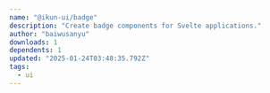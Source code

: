 ```yaml
---
name: "@ikun-ui/badge"
description: "Create badge components for Svelte applications."
author: "baiwusanyu"
downloads: 1
dependents: 1
updated: "2025-01-24T03:48:35.792Z"
tags: 
  - ui
---
```

